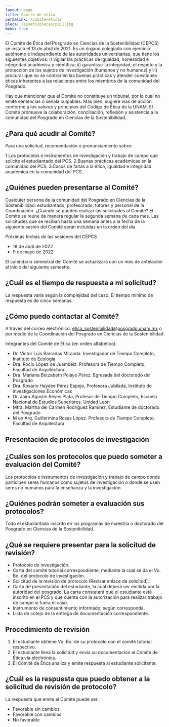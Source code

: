 ```yaml
---
layout: page
title: Comité de ética
permalink: /comite-etica/
pleca: /assets/plecas/p011.jpg
menu: true
---
```


El Comité de Ética del Posgrado en Ciencias de la Sostenibilidad (CEPCS) se instaló el 13 de abril de 2021. Es un órgano colegiado con ejercicio autónomo e independiente de las autoridades universitarias, que tiene los siguientes objetivos: i) vigilar las prácticas de igualdad, honestidad e integridad académica y científica; ii) garantizar la integridad, el respeto y la protección de los sujetos de investigación (humanos y no humanos) y iii) procurar que no se contraríen las buenas prácticas y atender cuestiones éticas inherentes a las relaciones entre los miembros de la comunidad del Posgrado. 
 
Hay que mencionar que el Comité no constituye un tribunal, por lo cual no emite sentencias o señala culpables. Más bien, sugiere vías de acción conforme a los valores y principios del Código de Ética de la UNAM. El Comité promueve la colaboración, conciliación, reflexión y asistencia a la comunidad del Posgrado en Ciencias de la Sostenibilidad. 
 
## ¿Para qué acudir al Comité? 
Para una solicitud, recomendación o pronunciamiento sobre: 
 
 1.Los protocolos e instrumentos de investigación y trabajo de campo que solicite el estudiantado del PCS.
 2.Buenas prácticas académicas en la comunidad del PCS.
 3.Casos de faltas a la ética, igualdad e integridad académica en la comunidad del PCS.
 
## ¿Quiénes pueden presentarse al Comité?
Cualquier persona de la comunidad del Posgrado en Ciencias de la Sostenibilidad: estudiantado, profesorado, tutores y personal de la Coordinación. 
¿Cuándo se pueden realizar las solicitudes al Comité? 
El Comité se reúne de manera regular la segunda semana de cada mes. Las solicitudes que se reciban hasta una semana antes a la fecha de la siguiente sesión del Comité serán incluidas en la orden del día. 
 
Próximas fechas de las sesiones del CEPCS
 - 18 de abril de 2022
 - 9 de mayo de 2022

El calendario semestral del Comité se actualizará con un mes de antelación al inicio del siguiente semestre. 

## ¿Cuál es el tiempo de respuesta a mi solicitud? 
La respuesta varía según la complejidad del caso. El tiempo mínimo de respuesta es de cinco semanas.  
 
## ¿Cómo puedo contactar al Comité? 
 
A través del correo electrónico: <etica_sostenibilidad@posgrado.unam.mx>  o por medio de la Coordinación del Posgrado en Ciencias de la Sostenibilidad.
 
Integrantes del Comité de Ética (en orden alfabético):

 - Dr. Víctor Luis Barradas Miranda. Investigador de Tiempo Completo,  Instituto de Ecología 
 - Dra. Rocío López de Juambelz. Profesora de Tiempo Completo, Facultad de Arquitectura
 - Dra. Mariana Betzabeth Pelayo Pérez.  Egresada del doctorado del Posgrado  
 - Dra. Rosario Haydee Pérez Espejo, Profesora Jubilada, Instituto de investigaciones Económicas
 - Dr. Jairo Agustín Reyes Plata, Profesor de Tiempo Completo, Escuela Nacional de Estudios Superiores, Unidad León
 - Mtra. Martha del Carmen Rodríguez Ramírez, Estudiante de doctorado del Posgrado  
 - M en Arq. Guillermina Rosas López. Profesora de Tiempo Completo,  Facultad de Arquitectura

## Presentación de protocolos de investigación

## ¿Cuáles son los protocolos que puedo someter a evaluación del Comité? 
Los protocolos e instrumentos de investigación y trabajo de campo donde participen seres humanos como sujetos de investigación o donde se usen seres no humanos para la enseñanza y la investigación. 
 
## ¿Quiénes podrán someter a evaluación sus protocolos? 
Todo el estudiantado inscrito en los programas de maestría o doctorado del Posgrado en Ciencias de la Sostenibilidad. 
 
## ¿Qué se requiere presentar para la solicitud de revisión? 
 - Protocolo de investigación. 
 - Carta del comité tutorial correspondiente, mediante la cual se da el Vo. Bo. del protocolo de investigación.
 - Solicitud de la revisión de protocolo (Revisar enlace de solicitud). 
 - Carta de presentación del estudiante, la cual deberá ser emitida por la autoridad del posgrado. La carta constatará que el estudiante está inscrito en el PCS y que cuenta con la autorización para realizar trabajo de campo si fuera el caso. 
 - Instrumento de consentimiento informado, según corresponda. 
 - Lista de cotejo de la entrega de documentación correspondiente. 
 
## Procedimiento de revisión 
 1. El estudiante obtiene Vo. Bo.  de su protocolo con el comité tutorial respectivo. 
 2. El estudiante llena la solicitud y envía su documentación al Comité de Ética vía electrónica. 
 3. El Comité de Ética analiza y emite respuesta al estudiante solicitante. 
 
## ¿Cuál es la respuesta que puedo obtener a la solicitud de revisión de protocolo? 
La respuesta que emite el Comité puede ser: 
 - Favorable sin cambios
 - Favorable con cambios
 - No favorable

